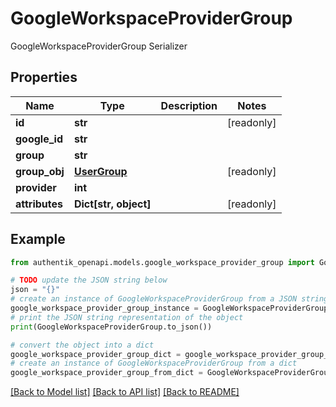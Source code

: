 # GoogleWorkspaceProviderGroup

GoogleWorkspaceProviderGroup Serializer

## Properties

Name | Type | Description | Notes
------------ | ------------- | ------------- | -------------
**id** | **str** |  | [readonly] 
**google_id** | **str** |  | 
**group** | **str** |  | 
**group_obj** | [**UserGroup**](UserGroup.md) |  | [readonly] 
**provider** | **int** |  | 
**attributes** | **Dict[str, object]** |  | [readonly] 

## Example

```python
from authentik_openapi.models.google_workspace_provider_group import GoogleWorkspaceProviderGroup

# TODO update the JSON string below
json = "{}"
# create an instance of GoogleWorkspaceProviderGroup from a JSON string
google_workspace_provider_group_instance = GoogleWorkspaceProviderGroup.from_json(json)
# print the JSON string representation of the object
print(GoogleWorkspaceProviderGroup.to_json())

# convert the object into a dict
google_workspace_provider_group_dict = google_workspace_provider_group_instance.to_dict()
# create an instance of GoogleWorkspaceProviderGroup from a dict
google_workspace_provider_group_from_dict = GoogleWorkspaceProviderGroup.from_dict(google_workspace_provider_group_dict)
```
[[Back to Model list]](../README.md#documentation-for-models) [[Back to API list]](../README.md#documentation-for-api-endpoints) [[Back to README]](../README.md)


